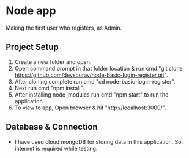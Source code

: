 # Node app

Making the first user who registers, as Admin.

## Project Setup

1. Create a new folder and open.
2. Open command prompt in that folder location & run cmd "git clone https://github.com/devsourav/node-basic-login-register.git".
3. After cloning complete run cmd "cd node-basic-login-register".
4. Next run cmd "npm install".
5. After installing node_modules run cmd "npm start" to run the application.
6. To view to app, Open browser & hit "http://localhost:3000/".

## Database & Connection
- I have used cloud mongoDB for storing data in this application. So, internet is required while testing. 



